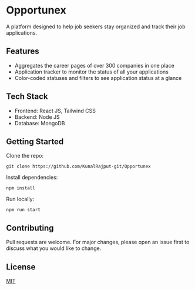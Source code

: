  # Opportunex  

A platform designed to help job seekers stay organized and track their job applications.    

## Features

- Aggregates the career pages of over 300 companies in one place 
- Application tracker to monitor the status of all your applications
- Color-coded statuses and filters to see application status at a glance

## Tech Stack

- Frontend: React JS, Tailwind CSS
- Backend: Node JS 
- Database: MongoDB

## Getting Started

Clone the repo:

```
git clone https://github.com/KunalRajput-git/Opportunex
```

Install dependencies:

```
npm install
```

Run locally:

```
npm run start
```

## Contributing

Pull requests are welcome. For major changes, please open an issue first to discuss what you would like to change.

## License

[MIT](https://choosealicense.com/licenses/mit/)
